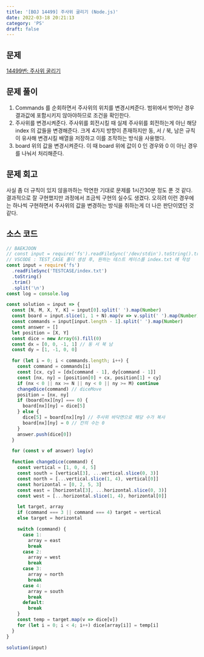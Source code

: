 ```yaml
---
title: '[BOJ 14499] 주사위 굴리기 (Node.js)'
date: 2022-03-18 20:21:13
category: 'PS'
draft: false
---
```


## 문제

[14499번: 주사위 굴리기](https://www.acmicpc.net/problem/14499)

## 문제 풀이

1. Commands 를 순회하면서 주사위의 위치를 변경시켜준다. 범위에서 벗어난 경우 결과값에 포함시키지 않아야하므로 조건을 확인한다.
2. 주사위를 변경시켜준다. 주사위를 회전시킬 때 실제 주사위를 회전하는게 아닌 해당 index 의 값들을 변경해준다. 크게 4가지 방향이 존재하지만 동, 서 / 북, 남은 규칙이 유사해 변경시킬 배열을 저장하고 이를 조작하는 방식을 사용했다.
3. board 위의 값을 변경시켜준다. 이 때 board 위에 값이 0 인 경우와 0 이 아닌 경우를 나눠서 처리해준다.

## 문제 회고

사실 좀 더 규칙이 있지 않을까하는 막연한 기대로 문제를 1시간30분 정도 푼 것 같다. 결과적으로 잘 구현했지만 과정에서 조금씩 구현의 실수도 생겼다. 오히려 이런 경우에는 하나씩 구현하면서 주사위의 값을 변경하는 방식을 취하는게 더 나은 판단이였던 것 같다.

## 소스 코드

```jsx
// BAEKJOON
// const input = require('fs').readFileSync('/dev/stdin').toString().trim().split('\n');
// VSCODE : TEST_CASE 폴더 생성 후, 원하는 테스트 케이스를 index.txt 에 작성
const input = require('fs')
  .readFileSync('TESTCASE/index.txt')
  .toString()
  .trim()
  .split('\n')
const log = console.log

const solution = input => {
  const [N, M, X, Y, K] = input[0].split(' ').map(Number)
  const board = input.slice(1, 1 + N).map(v => v.split(' ').map(Number))
  const commands = input[input.length - 1].split(' ').map(Number)
  const answer = []
  let position = [X, Y]
  const dice = new Array(6).fill(0)
  const dx = [0, 0, -1, 1] // 동 서 북 남
  const dy = [1, -1, 0, 0]

  for (let i = 0; i < commands.length; i++) {
    const command = commands[i]
    const [cx, cy] = [dx[command - 1], dy[command - 1]]
    const [nx, ny] = [position[0] + cx, position[1] + cy]
    if (nx < 0 || nx >= N || ny < 0 || ny >= M) continue
    changeDice(command) // diceMove
    position = [nx, ny]
    if (board[nx][ny] === 0) {
      board[nx][ny] = dice[5]
    } else {
      dice[5] = board[nx][ny] // 주사위 바닥면으로 해당 수가 복사
      board[nx][ny] = 0 // 칸의 수는 0
    }
    answer.push(dice[0])
  }

  for (const v of answer) log(v)

  function changeDice(command) {
    const vertical = [1, 0, 4, 5]
    const south = [vertical[3], ...vertical.slice(0, 3)]
    const north = [...vertical.slice(1, 4), vertical[0]]
    const horizontal = [0, 2, 5, 3]
    const east = [horizontal[3], ...horizontal.slice(0, 3)]
    const west = [...horizontal.slice(1, 4), horizontal[0]]

    let target, array
    if (command === 3 || command === 4) target = vertical
    else target = horizontal

    switch (command) {
      case 1:
        array = east
        break
      case 2:
        array = west
        break
      case 3:
        array = north
        break
      case 4:
        array = south
        break
      default:
        break
    }
    const temp = target.map(v => dice[v])
    for (let i = 0; i < 4; i++) dice[array[i]] = temp[i]
  }
}

solution(input)
```
